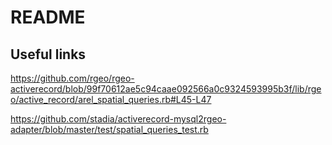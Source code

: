# README

## Useful links

https://github.com/rgeo/rgeo-activerecord/blob/99f70612ae5c94caae092566a0c9324593995b3f/lib/rgeo/active_record/arel_spatial_queries.rb#L45-L47

https://github.com/stadia/activerecord-mysql2rgeo-adapter/blob/master/test/spatial_queries_test.rb